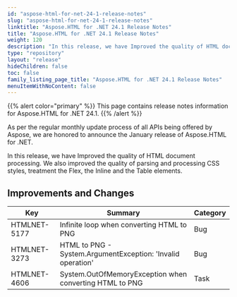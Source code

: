 ```yaml
---
id: "aspose-html-for-net-24-1-release-notes"
slug: "aspose-html-for-net-24-1-release-notes"
linktitle: "Aspose.HTML for .NET 24.1 Release Notes"
title: "Aspose.HTML for .NET 24.1 Release Notes"
weight: 120
description: "In this release, we have Improved the quality of HTML document processing. We also improved the quality of parsing and processing CSS styles, treatment the Flex, the Inline and the Table elements."
type: "repository"
layout: "release"
hideChildren: false
toc: false
family_listing_page_title: "Aspose.HTML for .NET 24.1 Release Notes"
menuItemWithNoContent: false
---
```

{{% alert color="primary" %}}
This page contains release notes information for Aspose.HTML for .NET 24.1.
{{% /alert %}}

As per the regular monthly update process of all APIs being offered by Aspose, we are honored to announce the January release of Aspose.HTML for .NET.

In this release, we have Improved the quality of HTML document processing. We also improved the quality of parsing and processing CSS styles, treatment the Flex, the Inline and the Table elements.


## **Improvements and Changes**

| **Key**      | **Summary**                                                                            | **Category** |
| ------------ | -------------------------------------------------------------------------------------- | ------------ |
| HTMLNET-5177 | Infinite loop when converting HTML to PNG | Bug |
| HTMLNET-3273 | HTML to PNG - System.ArgumentException: 'Invalid operation' | Bug |
| HTMLNET-4606 | System.OutOfMemoryException when converting HTML to PNG | Task |

